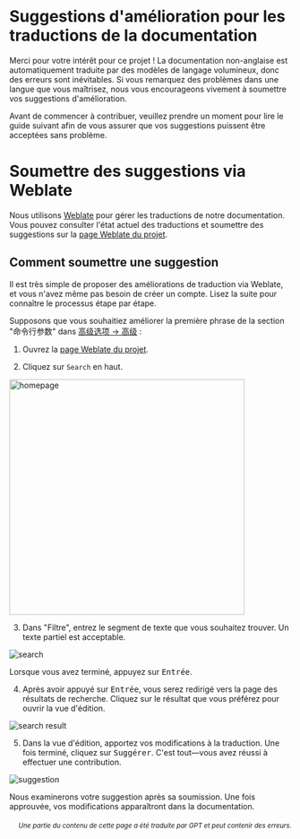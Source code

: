 # Suggestions d'amélioration pour les traductions de la documentation

Merci pour votre intérêt pour ce projet ! La documentation non-anglaise est automatiquement traduite par des modèles de langage volumineux, donc des erreurs sont inévitables. Si vous remarquez des problèmes dans une langue que vous maîtrisez, nous vous encourageons vivement à soumettre vos suggestions d'amélioration.

Avant de commencer à contribuer, veuillez prendre un moment pour lire le guide suivant afin de vous assurer que vos suggestions puissent être acceptées sans problème.

# Soumettre des suggestions via Weblate

Nous utilisons [Weblate](https://weblate.org/) pour gérer les traductions de notre documentation. Vous pouvez consulter l'état actuel des traductions et soumettre des suggestions sur la [page Weblate du projet](https://hosted.weblate.org/projects/pdfmathtranslate-next/).

## Comment soumettre une suggestion

Il est très simple de proposer des améliorations de traduction via Weblate, et vous n'avez même pas besoin de créer un compte. Lisez la suite pour connaître le processus étape par étape.

Supposons que vous souhaitiez améliorer la première phrase de la section "命令行参数" dans [高级选项 → 高级](docs/en/advanced/advanced.md) :

1. Ouvrez la [page Weblate du projet](https://hosted.weblate.org/projects/pdfmathtranslate-next/).

2. Cliquez sur `Search` en haut.

<img src="./../../images/weblate/homepage.png" width="420px" alt="homepage"/>

3. Dans "Filtre", entrez le segment de texte que vous souhaitez trouver. Un texte partiel est acceptable.

<img src="./../../images/weblate/search.png" alt="search"/>

Lorsque vous avez terminé, appuyez sur <kbd>Entrée</kbd>.

4. Après avoir appuyé sur <kbd>Entrée</kbd>, vous serez redirigé vers la page des résultats de recherche. Cliquez sur le résultat que vous préférez pour ouvrir la vue d'édition.

<img src="./../../images/weblate/search-result.png" alt="search result"/>

5. Dans la vue d'édition, apportez vos modifications à la traduction. Une fois terminé, cliquez sur <kbd>Suggérer</kbd>. C'est tout—vous avez réussi à effectuer une contribution.

<img src="./../../images/weblate/suggestion.png" alt="suggestion"/>

Nous examinerons votre suggestion après sa soumission. Une fois approuvée, vos modifications apparaîtront dans la documentation.

<div align="right"> 
<h6><small>Une partie du contenu de cette page a été traduite par GPT et peut contenir des erreurs.</small></h6>